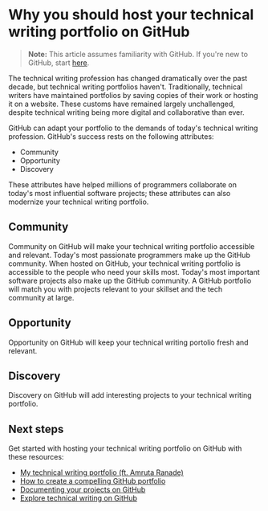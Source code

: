 # Why you should host your technical writing portfolio on GitHub 
> **Note:** This article assumes familiarity with GitHub. If you're new to GitHub, start [here](https://docs.github.com/en/get-started).

The technical writing profession has changed dramatically over the past decade, but technical writing portfolios haven't. Traditionally, technical writers have maintained portfolios by saving copies of their work or hosting it on a website. These customs have remained largely unchallenged, despite technical writing being more digital and collaborative than ever. 

GitHub can adapt your portfolio to the demands of today's technical writing profession. GitHub's success rests on the following attributes: 
- Community 
- Opportunity 
- Discovery 

These attributes have helped millions of programmers collaborate on today's most influential software projects; these attributes can also modernize your technical writing portfolio. 

## Community 
Community on GitHub will make your technical writing portfolio accessible and relevant. Today's most passionate programmers make up the GitHub community. When hosted on GitHub, your technical writing portfolio is accessible to the people who need your skills most. Today's most important software projects also make up the GitHub community. A GitHub portfolio will match you with projects relevant to your skillset and the tech community at large. 

## Opportunity 
Opportunity on GitHub will keep your technical writing portolio fresh and relevant. 

## Discovery 
Discovery on GitHub will add interesting projects to your technical writing portfolio. 

## Next steps 
Get started with hosting your technical writing portfolio on GitHub with these resources: 

- [My technical writing portfolio (ft. Amruta Ranade)](https://www.youtube.com/watch?v=68ddwfpXHrE)
- [How to create a compelling GitHub portfolio](https://towardsdatascience.com/how-to-create-a-compelling-github-portfolio-a229e7472a92)
- [Documenting your projects on GitHub](https://guides.github.com/features/wikis/)
- [Explore technical writing on GitHub](https://github.com/topics/technical-writing)
